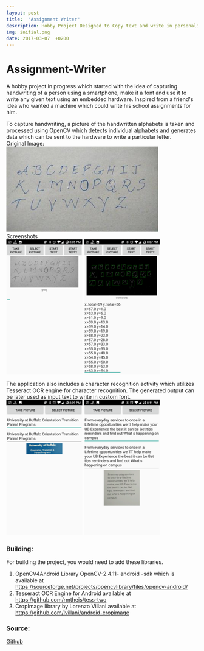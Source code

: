```yaml
---
layout: post
title:  "Assignment Writer"
description: Hobby Project Designed to Copy text and write in personalized handwriting.
img: initial.png
date: 2017-03-07  +0200
---
```


# Assignment-Writer
A hobby project in progress which started with the idea of capturing handwriting of a person using a smartphone, make it a font and use it to write any given text using an embedded hardware. Inspired from a friend's idea who wanted a machine which could write his school assignments for him.  

To capture handwriting, a picture of the handwritten alphabets is taken and processed using OpenCV which detects individual alphabets and generates data which can be sent to the hardware to write a particular letter.  
Original Image:  
![original](https://github.com/bakshizaki/monday/blob/gh-pages/assets/img/alphabets2.jpg?raw=true)  
Screenshots  
<img src="https://github.com/bakshizaki/monday/blob/gh-pages/assets/img/initial.png?raw=true" alt="Initial" style="width: 200px;"/>
    <img src="https://github.com/bakshizaki/monday/blob/gh-pages/assets/img/final.png?raw=true" alt="Drawing" style="width: 200px;"/>

The application also includes a character recognition activity which utilizes Tesseract OCR engine for character recognition. The generated output can be later used as input text to write in custom font.  
<img src="https://github.com/bakshizaki/monday/blob/gh-pages/assets/img/ocr1.png?raw=true" alt="Drawing" style="width: 200px;"/>
    <img src="https://github.com/bakshizaki/monday/blob/gh-pages/assets/img/ocr2.png?raw=true" alt="Drawing" style="width: 200px;"/>

### Building: 
For building the project, you would need to add these libraries.  
1) OpenCV4Android Library OpenCV-2.4.11- android -sdk which is available at  
https://sourceforge.net/projects/opencvlibrary/files/opencv-android/  
2) Tesseract OCR Engine for Android available at  
https://github.com/rmtheis/tess-two  
3) CropImage library by Lorenzo Villani available at  
https://github.com/lvillani/android-cropimage   

### Source:  
[Github](https://github.com/bakshizaki/Assignment-Writer)